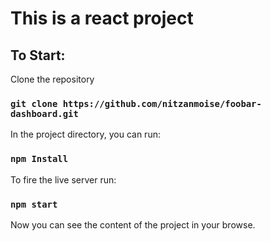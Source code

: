 # This is a react project

## To Start:

Clone the repository

### `git clone https://github.com/nitzanmoise/foobar-dashboard.git`

In the project directory, you can run:

### `npm Install`

To fire the live server run:

### `npm start`

Now you can see the content of the project in your browse.
